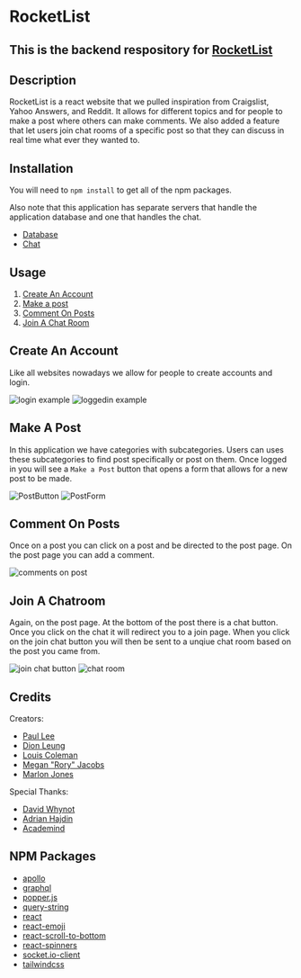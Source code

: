 # RocketList

## This is the backend respository for [RocketList](https://github.com/meganjacobs97/RocketList)

## Description
RocketList is a react website that we pulled inspiration from Craigslist, Yahoo Answers, and Reddit. It allows for different topics and for people to make a post where others can make comments. We also added a feature that let users join chat rooms of a specific post so that they can discuss in real time what ever they wanted to.

## Installation
You will need to `npm install` to get all of the npm packages.

Also note that this application has separate servers that handle the application database and one that handles the chat.
* [Database](https://github.com/meganjacobs97/RocketListBackend)
* [Chat](https://github.com/vb27/RocketListServer)

## Usage
1. [Create An Account](#Create-An-Account)
2. [Make a post](#Make-A-Post)
3. [Comment On Posts](#Comment-On-Posts)
4. [Join A Chat Room](#Join-A-Chatroom)

## Create An Account
Like all websites nowadays we allow for people to create accounts and login.

![login example](/public/ex-images/login.PNG)
![loggedin example](/public/ex-images/loggedin.PNG)


## Make A Post
In this application we have categories with subcategories. Users can uses these subcategories to find post specifically or post on them. Once logged in you will see a `Make a Post` button that opens a form that allows for a new post to be made.

![PostButton](/public/ex-images/postbutton.PNG)
![PostForm](/public/ex-images/makepost.PNG)

## Comment On Posts
Once on a post you can click on a post and be directed to the post page. On the post page you can add a comment.

![comments on post](/public/ex-images/postwcomments.PNG)


## Join A Chatroom
Again, on the post page. At the bottom of the post there is a chat button. Once you click on the chat it will redirect you to a join page. When you click on the join chat button you will then be sent to a unqiue chat room based on the post you came from.

![join chat button](/public/ex-images/joinchat.PNG)
![chat room](/public/ex-images/chat.PNG)

## Credits
Creators:
* [Paul Lee](https://github.com/vb27)
* [Dion Leung](https://github.com/dionleung14)
* [Louis Coleman](https://github.com/coleloui)
* [Megan "Rory" Jacobs](https://github.com/meganjacobs97)
* [Marlon Jones](https://github.com/mjones-27)

Special Thanks:
* [David Whynot](https://github.com/davidmwhynot)
* [Adrian Hajdin](https://github.com/adrianhajdin)
* [Academind](https://academind.com/)

## NPM Packages
* [apollo](https://www.apollographql.com/)
* [graphql](https://www.npmjs.com/package/graphql)
* [popper.js](https://www.npmjs.com/package/popper.js)
* [query-string](https://www.npmjs.com/package/query-string)
* [react](https://www.npmjs.com/package/react)
* [react-emoji](https://www.npmjs.com/package/react-emoji)
* [react-scroll-to-bottom](https://www.npmjs.com/package/react-scroll-to-bottom)
* [react-spinners](https://www.npmjs.com/package/react-spinners)
* [socket.io-client](https://www.npmjs.com/package/socket.io-client)
* [tailwindcss](https://www.npmjs.com/package/tailwindcss)

